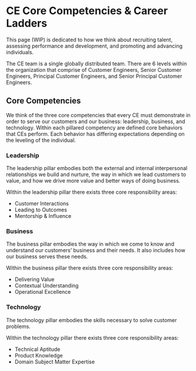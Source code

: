 # CE Core Competencies & Career Ladders

This page (WIP) is dedicated to how we think about recruiting talent, assessing performance and development, and promoting and advancing individuals.

The CE team is a single globally distributed team. There are 6 levels within the organization that comprise of Customer Engineers, Senior Customer Engineers, Principal Customer Engineers, and Senior Principal Customer Engineers.

## Core Competencies

We think of the three core competencies that every CE must demonstrate in order to serve our customers and our business: leadership, business, and technology. Within each pillared competency are defined core behaviors that CEs perform. Each behavior has differing expectations depending on the leveling of the individual.

### Leadership

The leadership pillar embodies both the external and internal interpersonal relationships we build and nurture, the way in which we lead customers to value, and how we drive more value and better ways of doing business.

Within the leadership pillar there exists three core responsibility areas:

- Customer Interactions
- Leading to Outcomes
- Mentorship & Influence

### Business

The business pillar embodies the way in which we come to know and understand our customers’ business and their needs. It also includes how our business serves these needs.

Within the business pillar there exists three core responsibility areas:

- Delivering Value
- Contextual Understanding
- Operational Excellence

### Technology

The technology pillar embodies the skills necessary to solve customer problems.

Within the technology pillar there exists three core responsibility areas:

- Technical Aptitude
- Product Knowledge
- Domain Subject Matter Expertise
